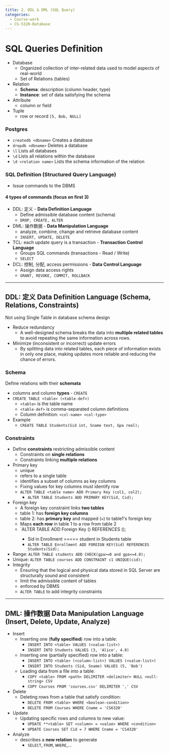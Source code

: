 ```yaml
---
title: 2. DDL & DML (SQL Query)
categories:
  - Course-work
  - CS-5320-Database
---
```


# SQL Queries Definition

- Database
  - Organized collection of inter-related data used to model aspects of real-world
  - Set of Relations (tables)
- Relation
  - **Schema**: description (column header, type)
  - **Instance**: set of data satisfying the schema
- Attribute
  - column or field
- Tuple
  - row or record `[5, Bob, NULL]`

### Postgres

- `createdb <dbname>` Creates a database
- `dropdb <dbname>` Deletes a database
- `\l` Lists all databases
- `\d` Lists all relations within the database
- `\d <relation name>` Lists the schema information of the relation

### SQL Definition (Structured Query Language)

- Issue commands to the DBMS

#### 4 types of commands (focus on first 3)

- DDL: 定义 - **Data Definition Language**
  - Define admissible database content (schema)
  - `DROP, CREATE, ALTER`
- DML: 操作数据 - **Data Manipulation Language**
  - analyze, combine, change and retrieve database content
  - `INSERT, UPDATE, DELETE`
- TCL: each update query is a transaction - **Transaction Control Language**
  - Groups SQL commands (transactions - Read / Write)
  - `SELECT`
- DCL: 控制, 分配, access permissions - **Data Control Language**
  - Assign data access rights
  - `GRANT, REVOKE, COMMIT, ROLLBACK`

---

## DDL: 定义 Data Definition Language (Schema, Relations, Constraints)

Not using Single Table in database schema design

- Reduce redundancy
  - A well-designed schema breaks the data into **multiple related tables** to avoid repeating the same information across rows.
- Minimize (inconsistent or incorrect) update errors
  - By splitting data into related tables, each piece of information exists in only one place, making updates more reliable and reducing the chance of errors.

### Schema

Define relations with their **schemata**

- columns and column **types** - `CREATE`
- `CREATE TABLE <table> (<table-def>)`
  - `<table>` is the table name
  - `<table-def>` is comma-separated column definitions
  - Column definition: `<col-name> <col-type>`
- Example
  - `CREATE TABLE Students(Sid int, Sname text, Gpa real);`

### Constraints

- Define **constraints** restricting admissible content
  - Constraints on **single relations**
  - Constraints linking **multiple relations**
- Primary key
  - unique
  - refers to a single table
  - identifies a subset of columns as key columns
  - Fixing values for key columns must identify row
  - `ALTER TABLE <table name> ADD Primary Key (col1, col2);`
    - `ALTER TABLE Students ADD PRIMARY KEY(Sid, Cid);`
- Foreign key
  - A foreign key constraint links **two tables**
  - table 1: has **foreign key columns**
  - table 2: has **primary key** and mapped (`=`) to table1's foreign key
  - Maps **each row** in table 1 to a row from table 2
  - `ALTER TABLE <table-1> ADD Foreign Key (<fkey-columns>) REFERENCES <table-2> (<pkey-columns>);
    - Sid in Enrollment ===== student in Students table
    - `ALTER TABLE Enrollment ADD FOREIGN KEY(Sid) REFERENCES Students(Sid);`
- Range: `ALTER TABLE students ADD CHECK(gpa>=0 and gpa<=4.0);`
- Unique: `ALTER TABLE courses ADD CONSTRAINT c1 UNIQUE(cid);`
- Integrity
  - Ensuring that the logical and physical data stored in SQL Server are structurally sound and consistent
  - limit the admissible content of tables
  - enforced by DBMS
  - `ALTER TABLE` to add integrity constraints

---

## DML: 操作数据 Data Manipulation Language (Insert, Delete, Update, Analyze)

- Insert
  - Inserting one (**fully specified**) row into a table:
    - `INSERT INTO <table> VALUES (<value-list>)`
    - `INSERT INTO Students VALUES (3, 'Alice', 4.0)`
  - Inserting one (partially specified) row into a table:
    - `INSERT INTO <table> (<column-list>) VALUES (<value-list>)`
    - `INSERT INTO Students (Sid, Sname) VALUES (5, 'Bob')`
  - Loading data from a file into a table:
    - `COPY <table> FROM <path> DELIMITER <delimiter> NULL <null-string> CSV`
    - `COPY Courses FROM 'courses.csv' DELIMITER ',' CSV`
- Delete
  - Deleting rows from a table that satisfy condition:
    - `DELETE FROM <table> WHERE <boolean-condition>`
    - `DELETE FROM Courses WHERE Cname = 'CS6320'`
- Update
  - Updating specific rows and columns to new value:
    - `UPDATE **<table> SET <column> = <value> WHERE <condition>`
    - `UPDATE Courses SET Cid = 7 WHERE Cname = 'CS4320'`
- Analyze
  - describes a **new relation** to generate
    - `SELECT`, `FROM`, `WHERE`,...

